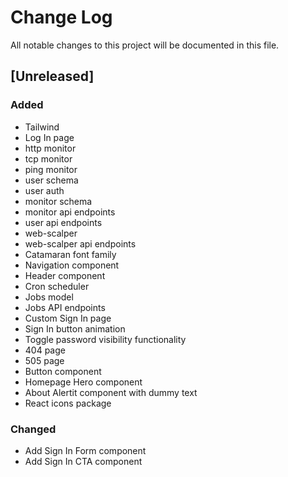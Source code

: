 # Change Log
All notable changes to this project will be documented in this file.

## [Unreleased]
### Added
- Tailwind
- Log In page
- http monitor
- tcp monitor
- ping monitor
- user schema
- user auth
- monitor schema
- monitor api endpoints
- user api endpoints
- web-scalper
- web-scalper api endpoints
- Catamaran font family
- Navigation component
- Header component
- Cron scheduler
- Jobs model
- Jobs API endpoints
- Custom Sign In page
- Sign In button animation
- Toggle password visibility functionality
- 404 page
- 505 page
- Button component
- Homepage Hero component
- About Alertit component with dummy text
- React icons package

### Changed
- Add Sign In Form component
- Add Sign In CTA component